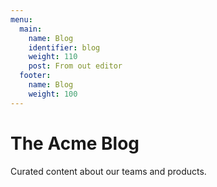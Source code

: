 ```yaml
---
menu:
  main:
    name: Blog
    identifier: blog
    weight: 110
    post: From out editor
  footer:
    name: Blog
    weight: 100
---
```


The Acme Blog
============

Curated content about our teams and products.
